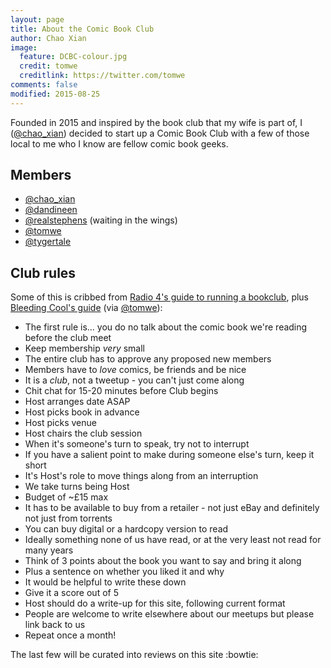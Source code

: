 ```yaml
---
layout: page
title: About the Comic Book Club
author: Chao Xian
image:
  feature: DCBC-colour.jpg
  credit: tomwe
  creditlink: https://twitter.com/tomwe
comments: false
modified: 2015-08-25
---
```


Founded in 2015 and inspired by the book club that my wife is part of, I ([@chao_xian](https://twitter.com/chao_xian)) decided to start up a Comic Book Club with a few of those local to me who I know are fellow comic book geeks.

## Members

* [@chao_xian](https://twitter.com/chao_xian)
* [@dandineen](https://twitter.com/dandineen)
* [@realstephens](https://twitter.com/realstephens) (waiting in the wings)
* [@tomwe](https://twitter.com/tomwe)
* [@tygertale](https://twitter.com/tygertale)

## Club rules

Some of this is cribbed from [Radio 4's guide to running a bookclub](http://www.bbc.co.uk/radio4/features/book-club/running-a-club/), plus [Bleeding Cool's guide](http://www.bleedingcool.com/2015/06/26/how-to-create-a-graphic-novel-book-club-sdcc-and-cbldf-tell-you-how/) (via [@tomwe](https://twitter.com/tomwe)):

* The first rule is... you do no talk about the comic book we're reading before the club meet
* Keep membership *very* small
* The entire club has to approve any proposed new members
* Members have to *love* comics, be friends and be nice
* It is a *club*, not a tweetup - you can't just come along
* Chit chat for 15-20 minutes before Club begins
* Host arranges date ASAP
* Host picks book in advance
* Host picks venue
* Host chairs the club session
* When it's someone's turn to speak, try not to interrupt
* If you have a salient point to make during someone else's turn, keep it short
* It's Host's role to move things along from an interruption
* We take turns being Host
* Budget of ~£15 max
* It has to be available to buy from a retailer - not just eBay and definitely not just from torrents
* You can buy digital or a hardcopy version to read
* Ideally something none of us have read, or at the very least not read for many years
* Think of 3 points about the book you want to say and bring it along
* Plus a sentence on whether you liked it and why
* It would be helpful to write these down
* Give it a score out of 5
* Host should do a write-up for this site, following current format
* People are welcome to write elsewhere about our meetups but please link back to us
* Repeat once a month!

The last few will be curated into reviews on this site :bowtie:
